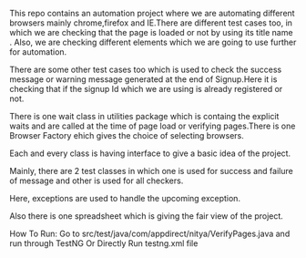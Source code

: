 This repo contains an automation project where we are automating different browsers mainly chrome,firefox and IE.There are different test cases too, in which we are checking that the page is loaded or not by using its title name . Also, we are checking different elements which we are going to use further for automation.

There are some other test cases too which is used to check the success message or warning message generated at the end of Signup.Here it is checking that if the signup Id which we are using is already registered or not.

There is one wait class in utilities package which is containg the explicit waits and are called at the time of page load or verifying pages.There is one Browser Factory ehich gives the choice of selecting browsers.

Each and every class is having interface to give a basic idea of the project.

Mainly, there are 2 test classes in which one is used for success and failure of message and other is used for all checkers.

Here, exceptions are used to handle the upcoming exception.

Also there is one spreadsheet which is giving the fair view of the project.

How To Run:
Go to src/test/java/com/appdirect/nitya/VerifyPages.java and run through TestNG
Or
Directly Run testng.xml file
